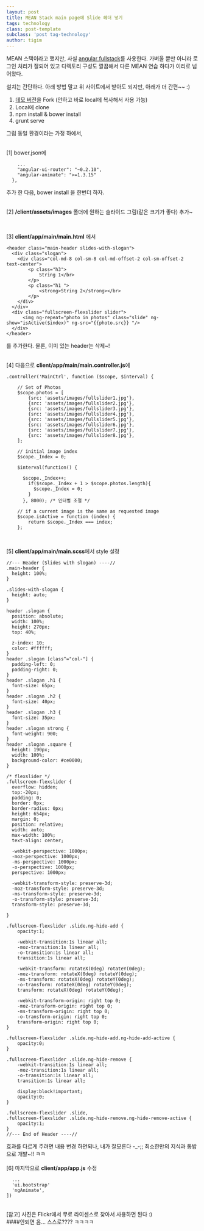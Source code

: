 ```yaml
---
layout: post
title: MEAN Stack main page에 Slide 헤더 넣기
tags: technology  
class: post-template
subclass: 'post tag-technology' 
author: tigim 
---
```


MEAN 스택이라고 했지만, 사실 [angular fullstack](https://github.com/DaftMonk/generator-angular-fullstack)를 사용한다. 가벼울 뿐만 아니라 로그인 처리가 잘되어 있고 디렉토리 구성도 깔끔해서 다른 MEAN 연습 하다가 이리로 넘어왔다.

설치는 간단하다. 아래 방법 말고 위 사이트에서 받아도 되지만, 아래가 더 간편~~ :)
 1. [데모 버전](https://github.com/DaftMonk/fullstack-demo)을 Fork (안하고 바로 local에 복사해서 사용 가능)
 2. Local에 clone
 3. npm install & bower install
 4. grunt serve

그럼 동일 환경이라는 가정 하에서,  
<br/>

[1] bower.json에  

```
	...
    "angular-ui-router": "~0.2.10",
    "angular-animate": ">=1.3.15"
  },
```
추가 한 다음, bower install 을 한번더 하자.  
<br/>

[2] **/client/assets/images** 폴더에 원하는 슬라이드 그림(같은 크기가 좋다) 추가~  

<br/>

[3] **client/app/main/main.html** 에서  

```
<header class="main-header slides-with-slogan">
  <div class="slogan">
    <div class="col-md-8 col-sm-8 col-md-offset-2 col-sm-offset-2 text-center">
        <p class="h3">
            String 1</br>
        </p>
        <p class="h1 ">
            <strong>String 2</strong></br>
        </p>
    </div>
  </div>
  <div class="fullscreen-flexslider slider">
      <img ng-repeat="photo in photos" class="slide" ng-show="isActive($index)" ng-src="{{photo.src}} "/>
  </div>
</header>
```
를 추가한다. 물론, 이미 있는 header는 삭제~!  
<br/>

[4] 다음으로 **client/app/main/main.controller.js**에  

```
.controller('MainCtrl', function ($scope, $interval) {

    // Set of Photos
    $scope.photos = [
        {src: 'assets/images/fullslider1.jpg'},
        {src: 'assets/images/fullslider2.jpg'},
        {src: 'assets/images/fullslider3.jpg'},
        {src: 'assets/images/fullslider4.jpg'},
        {src: 'assets/images/fullslider5.jpg'},
        {src: 'assets/images/fullslider6.jpg'},
        {src: 'assets/images/fullslider7.jpg'},
        {src: 'assets/images/fullslider8.jpg'},
    ];

    // initial image index
    $scope._Index = 0;

    $interval(function() {

      $scope._Index++;
        if($scope._Index + 1 > $scope.photos.length){
          $scope._Index = 0;
        }
      }, 8000); /* 인터벌 조절 */

    // if a current image is the same as requested image
    $scope.isActive = function (index) {
        return $scope._Index === index;
    };
```
<br/>

[5] **client/app/main/main.scss**에서 style 설정  


```
//--- Header (Slides with slogan) ----//
.main-header {
  height: 100%;
}

.slides-with-slogan {
  height: auto;
}

header .slogan {
  position: absolute;
  width: 100%;
  height: 270px;
  top: 40%;

  z-index: 10;
  color: #ffffff;
}
header .slogan [class^="col-"] {
  padding-left: 0;
  padding-right: 0;
}
header .slogan .h1 {
  font-size: 65px;
}
header .slogan .h2 {
  font-size: 40px;
}
header .slogan .h3 {
  font-size: 35px;
}
header .slogan strong {
  font-weight: 900;
}
header .slogan .square {
  height: 190px;
  width: 100%;
  background-color: #ce0000;
}

/* flexslider */
.fullscreen-flexslider {
  overflow: hidden;
  top:-20px;
  padding: 0;
  border: 0px;
  border-radius: 0px;
  height: 654px;
  margin: 0;
  position: relative;
  width: auto;
  max-width: 100%;
  text-align: center;

  -webkit-perspective: 1000px;
  -moz-perspective: 1000px;
  -ms-perspective: 1000px;
  -o-perspective: 1000px;
  perspective: 1000px;

  -webkit-transform-style: preserve-3d;
  -moz-transform-style: preserve-3d;
  -ms-transform-style: preserve-3d;
  -o-transform-style: preserve-3d;
  transform-style: preserve-3d;

}

.fullscreen-flexslider .slide.ng-hide-add {
    opacity:1;

    -webkit-transition:1s linear all;
    -moz-transition:1s linear all;
    -o-transition:1s linear all;
    transition:1s linear all;

    -webkit-transform: rotateX(0deg) rotateY(0deg);
    -moz-transform: rotateX(0deg) rotateY(0deg);
    -ms-transform: rotateX(0deg) rotateY(0deg);
    -o-transform: rotateX(0deg) rotateY(0deg);
    transform: rotateX(0deg) rotateY(0deg);

    -webkit-transform-origin: right top 0;
    -moz-transform-origin: right top 0;
    -ms-transform-origin: right top 0;
    -o-transform-origin: right top 0;
    transform-origin: right top 0;
}

.fullscreen-flexslider .slide.ng-hide-add.ng-hide-add-active {
    opacity:0;
}

.fullscreen-flexslider .slide.ng-hide-remove {
    -webkit-transition:1s linear all;
    -moz-transition:1s linear all;
    -o-transition:1s linear all;
    transition:1s linear all;

    display:block!important;
    opacity:0;
}

.fullscreen-flexslider .slide,
.fullscreen-flexslider .slide.ng-hide-remove.ng-hide-remove-active {
    opacity:1;
}
//--- End of Header ----//

```  


효과를 다르게 주려면 내용 변경 하면되나, 내가 잘모른다 -_-;; 최소한만의 지식과 통밥으로 개발~!! ㅋㅋ  
<br/>
[6] 마지막으로 **client/app/app.js** 수정  

```
  ...
  'ui.bootstrap'
  'ngAnimate',
])
```  
<br/>
[참고] 사진은 Flickr에서 무료 라이센스로 찾아서 사용하면 된다 :)  

<br/>
####안되면 음... 스스로???? ㅋㅋㅋㅋ
